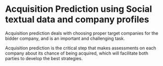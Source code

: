 <h1> Acquisition Prediction using Social textual data and company profiles </h1>

<p>Acquisition prediction deals with choosing proper target companies for the bidder company, and is an important and challenging task. </p>

<p>Acquisition prediction is the critical step that makes assessments on each company about its chance of being acquired, which will facilitate both parties to develop the best strategies.</p>
